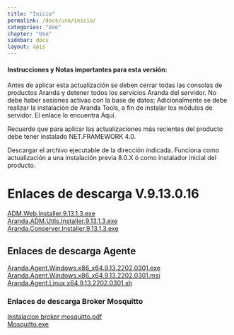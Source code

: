 ```yaml
---
title: "Inicio"
permalink: /docs/uso/inicio/
categories: "Uso" 
chapter: "Uso" 
sidebar: docs
layout: apis
---
```


####  Instrucciones y Notas importantes para esta versión:

Antes de aplicar esta actualización se deben cerrar todas las consolas de productos Aranda y detener todos los servicios Aranda del servidor. No debe haber sesiones activas con la base de datos; Adicionalmente se debe realizar la instalación de Aranda Tools, a fin de instalar los módulos de servidor. El enlace lo encuentra Aquí. 

Recuerde que para aplicar las actualizaciones más recientes del producto debe tener instalado NET.FRAMEWORK 4.0. 

Descargar el archivo ejecutable de la dirección indicada. Funciona como actualización a una instalación previa 8.0.X ó como instalador inicial del producto.


#  Enlaces de descarga V.9.13.0.16

[ADM.Web.Installer.9.13.1.3.exe](https://arandasoft.com/)
<br>
[Aranda.ADM.Utils.Installer.9.13.1.3.exe](https://arandasoft.com/)
<br>
[Aranda.Conserver.Installer.9.13.1.3.exe](https://arandasoft.com/)

##  Enlaces de descarga Agente

[Aranda.Agent.Windows.x86_x64.9.13.2202.0301.exe](https://arandasoft.com/)
<br>
[Aranda.Agent.Windows.x86_x64.9.13.2202.0301.msi](https://arandasoft.com/)
<br>
[Aranda.Agent.Linux.x64.9.13.2202.0301.sh](https://arandasoft.com/)


###  Enlaces de descarga Broker Mosquitto 
[Instalacion broker mosquitto.pdf](https://arandasoft.com/)
<br>
[Mosquitto.exe](https://arandasoft.com/)

<br>

<br>
